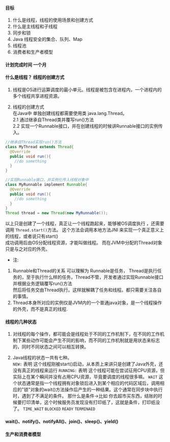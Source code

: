 #### 目标
1. 什么是线程，线程的使用场景和创建方式  
2. 什么是主线程和子线程  
3. 同步和锁  
4. Java 线程安全的集合、队列、Map  
5. 线程池  
6. 消费者和生产者模型  

#### 计划完成时间 一个月  

#### 什么是线程？ 线程的创建方式  
1. 线程是OS进行运算调度的最小单元。线程是被包含在进程内，一个进程内的多个线程共享进程资源。

2. 线程的创建方式  
在Java中 单独创建线程都需要使用类 java.lang.Thread。  
2.1 通过继承自Thread类并覆写run()方法  
2.2 实现一个Runnable接口，并在创建线程的时候讲Runnable接口的实例传入。  
```java
//继承自Thread实现run()方法  
class MyThread extends Thread{
  @Override
  public void run(){
    //do something
  }
}

//实现Runnable接口，并实例化传入线程对象中  
class MyRunnable implement Runnable{
  @Override
  public void run(){
    //do something
  }
}
Thread thread = new Thread(new MyRunnable());  
```
以上只是创建了一个线程，真正让一个线程跑起来，能够被OS调度执行 ，还需要调用 `Thread.start()`方法。 这个方法会调用本地方法JNI 来实现一个真正意义上的线程，或者说只有start()  
成功调用后由OS分配线程资源，才能叫做线程。 而在JVM中分配的Thread对象只是与之对应的外壳。  

* 注: 
1. Runnable和Thread的关系 可以理解为  Runnable是任务， Thread是执行任务的，至于执行什么样的任务，Thread不管，开发者通过实现Runnable接口并根据业务逻辑覆写run()方法  
然后将任务交由Thread执行。这样就解耦了任务和线程。都只需要关注各自的事情。  
2. Thread本身所对应的实例仅是JVM内的一个普通java对象，是一个线程操作的外壳，而不是真正的线程.  

#### 线程的几种状态    
1. 对线程的每个操作，都可能会是线程处于不同的工作机制下，在不同的工作机制下某些动作可能会产生不同的影响，而不同的工作机制就是用状态来标志的，同时不同状态之间可以相互转换。

2. Java线程的状态一共有七种。  
`NEW:` 表明 这个线程刚被start()启动，从本质上来讲只是创建了Java外壳，还没有真正的线程来运行 
`RUNNING:` 表明 这个线程可能在尝试征用CPU资源，但实际上在某个瞬间并没有占用CPU资源，毕竟要调度的线程很多嘛。
`WAIT` 这个状态通常是指一个线程拥有对象锁后进入到某个相应的代码区域后，调用相应的"锁"对象的wait()方法操作后产生的一种结果。这个通常在同步块中执行时，遇到了不满足的条件。
那什么是条件->比如 你去超市买东西，结账的时候要打印清单，这个时候服务员发现没有打印纸了，这就是条件，打印纸没了。
`TIME_WAIT`
`BLOCKED`
`READY`
`TERMINAED`


#### wait()、notify()、notifyAll()、join()、sleep()、yield()

#### 生产和消费者模型  